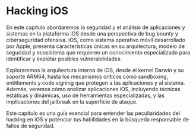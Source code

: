 # Hacking iOS

En este capítulo abordaremos la seguridad y el análisis de aplicaciones y sistemas en la plataforma iOS desde una perspectiva de bug bounty y ciberseguridad ofensiva. iOS, como sistema operativo móvil desarrollado por Apple, presenta características únicas en su arquitectura, modelo de seguridad y ecosistema que requieren un conocimiento especializado para identificar y explotar posibles vulnerabilidades.

Exploraremos la arquitectura interna de iOS, desde el kernel Darwin y su soporte ARM64, hasta los mecanismos críticos como sandboxing, entitlements y code signing que protegen a las aplicaciones y al sistema. Además, veremos cómo analizar aplicaciones iOS, incluyendo técnicas estáticas y dinámicas, uso de herramientas especializadas, y las implicaciones del jailbreak en la superficie de ataque.

Este capítulo es una guía esencial para entender las peculiaridades del hacking en iOS y potenciar tus habilidades en la búsqueda responsable de fallos de seguridad.
